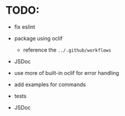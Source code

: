 # TODO:

- fix eslint
- package using oclif
  - reference the `../.github/workflows`
- JSDoc

- use more of built-in oclif for error handling
- add examples for commands
- tests
- JSDoc

